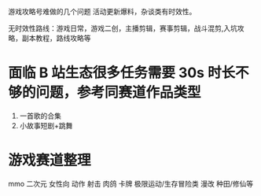 游戏攻略号难做的几个问题 活动更新爆料，杂谈类有时效性。

无时效性路线：游戏日常，游戏二创，主播剪辑，赛事剪辑，战斗混剪,入坑攻略，副本教程，路线攻略等

# 面临 B 站生态很多任务需要 30s 时长不够的问题，参考同赛道作品类型

1.  一首歌的合集
2.  小故事短剧+跳舞



# 游戏赛道整理

mmo
二次元
女性向
动作
射击
肉鸽
卡牌
极限运动/生存冒险类
漫改
种田/修仙等